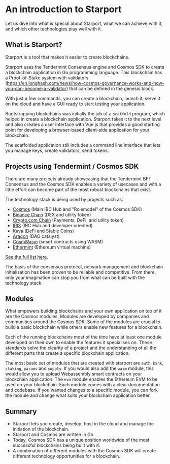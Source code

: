 # An introduction to Starport

Let us dive into what is special about Starport, what we can achieve with it, and which other technologies play well with it.

## What is Starport?

Starport is a tool that makes it easier to create blockchains.

Starport uses the Tendermint Consensus engine and Cosmos SDK to create a blockchain application in Go programming language. This blockchain has a Proof-of-Stake system with validators (https://en.longhash.com/news/how-cosmos-governance-works-and-how-you-can-become-a-validator) that can be defined in the genesis block.

With just a few commands, you can create a blockchain, launch it, serve it on the cloud and have a GUI ready to start testing your application.

Bootstrapping blockchains was initially the job of a `scaffold` program, which helped in create a blockchain application. Starport takes it to the next level and also creates a user interface with Vue.js that provides a good starting point for developing a browser-based client-side application for your blockchain.

The scaffolded application still includes a command line interface that lets you manage keys, create validators, send tokens.

## Projects using Tendermint / Cosmos SDK

There are many projects already showcasing that the Tendermint BFT Consensus and the Cosmos SDK enables a variety of usecases and with a little effort can become part of the most robust blockchains that exist.

The technology stack is being used by projects such as:

- [Cosmos](https://github.com/cosmos/gaia) (Main IBC Hub and "Rolemodel" of the Cosmos SDK)
- [Binance Chain](https://github.com/binance-chain) (DEX and utility token)
- [Crypto.com Chain](https://github.com/crypto-com/chain-main) (Payments, DeFi, and utility token)
- [IRIS](https://github.com/irisnet) (IBC Hub and developer oriented)
- [Kava](https://github.com/Kava-Labs/kava) (DeFi and Stable Coins)
- [Aragon](https://docs.chain.aragon.org/) (DAO catalyst)
- [CosmWasm](https://cosmwasm.com/) (smart contracts using WASM)
- [Ethermint](https://ethermint.zone/) (Ethereum virtual machine)

[See the full list here](https://cosmonauts.world/).

The basis of the consensus protocol, network management and blockchain initialisation has been proven to be reliable and competitive. From there, only your imagination can stop you from what can be built with the technology stack.

## Modules

What empowers building blockchains and your own application on top of it are the Cosmos modules. Modules are developed by companies and communities around the Cosmos SDK. Some of the modules are crucial to build a basic blockchain while others enable new features for a blockchain.

Each of the running blockchains most of the time have at least one module developed on their own to enable the features it specialises on. These standards solve the clearity of a project and the understanding of all the different parts that create a specific blockchain application.

The most basic set of modules that are created with starport are `auth`, `bank`, `staking`, `params` and `supply`. If you would also add the `wasm` module, this would allow you to upload Webassembly smart contracts on your blockchain application. The `evm` module enables the Ethereum EVM to be used on your blockchain. Each module comes with a clear documentation and codebase. If you wanted changes to a specific module, you can fork the module and change what suits your blockchain application better.

## Summary

- Starport lets you create, develop, host in the cloud and manage the initiation of the blockchain.
- Starport and Cosmos are written in Go
- Today, Cosmos SDK has a unique position worldwide of the most successful blockchains being built with it.
- A combination of different modules with the Cosmos SDK will create different technology opportunities for a blockchain.
